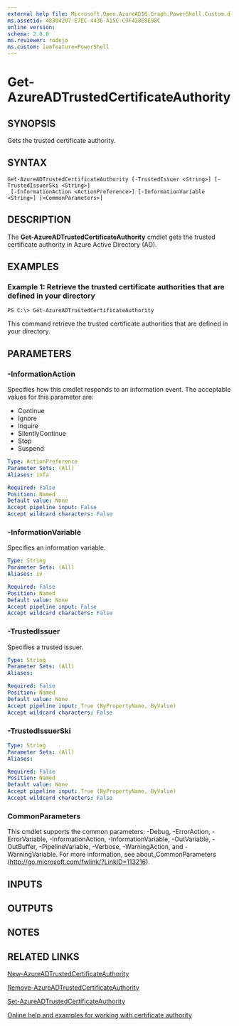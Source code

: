 ```yaml
---
external help file: Microsoft.Open.AzureAD16.Graph.PowerShell.Custom.dll-Help.xml
ms.assetid: 48304207-E7EC-4436-A15C-C9F428E8E98C
online version: 
schema: 2.0.0
ms.reviewer: rodejo
ms.custom: iamfeature=PowerShell
---
```


# Get-AzureADTrustedCertificateAuthority

## SYNOPSIS
Gets the trusted certificate authority.

## SYNTAX

```
Get-AzureADTrustedCertificateAuthority [-TrustedIssuer <String>] [-TrustedIssuerSki <String>]
 [-InformationAction <ActionPreference>] [-InformationVariable <String>] [<CommonParameters>]
```

## DESCRIPTION
The **Get-AzureADTrustedCertificateAuthority** cmdlet gets the trusted certificate authority in Azure Active Directory (AD).

## EXAMPLES

### Example 1: Retrieve the trusted certificate authorities that are defined in your directory
```
PS C:\> Get-AzureADTrustedCertificateAuthority
```

This command retrieve the trusted certificate authorities that are defined in your directory.

## PARAMETERS

### -InformationAction
Specifies how this cmdlet responds to an information event. The acceptable values for this parameter are:

- Continue
- Ignore
- Inquire
- SilentlyContinue
- Stop
- Suspend

```yaml
Type: ActionPreference
Parameter Sets: (All)
Aliases: infa

Required: False
Position: Named
Default value: None
Accept pipeline input: False
Accept wildcard characters: False
```

### -InformationVariable
Specifies an information variable.

```yaml
Type: String
Parameter Sets: (All)
Aliases: iv

Required: False
Position: Named
Default value: None
Accept pipeline input: False
Accept wildcard characters: False
```

### -TrustedIssuer
Specifies a trusted issuer.

```yaml
Type: String
Parameter Sets: (All)
Aliases: 

Required: False
Position: Named
Default value: None
Accept pipeline input: True (ByPropertyName, ByValue)
Accept wildcard characters: False
```

### -TrustedIssuerSki
```yaml
Type: String
Parameter Sets: (All)
Aliases: 

Required: False
Position: Named
Default value: None
Accept pipeline input: True (ByPropertyName, ByValue)
Accept wildcard characters: False
```

### CommonParameters
This cmdlet supports the common parameters: -Debug, -ErrorAction, -ErrorVariable, -InformationAction, -InformationVariable, -OutVariable, -OutBuffer, -PipelineVariable, -Verbose, -WarningAction, and -WarningVariable. For more information, see about_CommonParameters (<http://go.microsoft.com/fwlink/?LinkID=113216>).

## INPUTS

## OUTPUTS

## NOTES

## RELATED LINKS

[New-AzureADTrustedCertificateAuthority](./New-AzureADTrustedCertificateAuthority.md)

[Remove-AzureADTrustedCertificateAuthority](./Remove-AzureADTrustedCertificateAuthority.md)

[Set-AzureADTrustedCertificateAuthority](./Set-AzureADTrustedCertificateAuthority.md)

[Online help and examples for working with certificate authority](https://azure.microsoft.com/en-us/documentation/articles/active-directory-certificate-based-authentication-ios/) 
